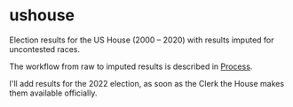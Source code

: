 # ushouse

Election results for the US House (2000 – 2020) with results imputed for uncontested races.

The workflow from raw to imputed results is described in [Process](./docs/process.md).

I'll add results for the 2022 election, as soon as the Clerk the House makes them available officially.
